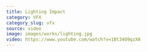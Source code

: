 ```yaml
---
title: Lighting Impact
category: VFX
category_slug: vfx
source: video
image: images/works/lighting.jpg
video: https://www.youtube.com/watch?v=1Bt34O9qzXA
---
```


